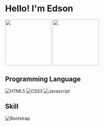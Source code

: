 <h1> Hello! I'm Edson</h1>

<picture >
  <source 
    srcset="https://github-readme-stats.vercel.app/api?username=dev-edsonlopes&show_icons=true&theme=gotham"
    media="(prefers-color-scheme: dark)" height= "150px"
  />
  <source
    srcset="https://github-readme-stats.vercel.app/api?username=dev-edsonlopes&show_icons=true&theme=vue"
    media="(prefers-color-scheme: light), (prefers-color-scheme: no-preference)" height= "150px"
  />
  <img src="https://github-readme-stats.vercel.app/api?username=dev-edsonlopes&show_icons=true&theme=vue" height= "150px"/>
</picture>

<picture >
  <source 
    srcset="https://github-readme-stats.vercel.app/api/top-langs/?username=dev-edsonlopes&layout=compact&theme=gotham"
    media="(prefers-color-scheme: dark)" height= "150px"
  />
  <source
    srcset="https://github-readme-stats.vercel.app/api/top-langs/?username=dev-edsonlopes&layout=compact&theme=vue"
    media="(prefers-color-scheme: light), (prefers-color-scheme: no-preference)" height= "150px"
  />
  <img src="https://github-readme-stats.vercel.app/api/top-langs/?username=dev-edsonlopes&layout=compact&theme=vue" height= "150px"/>
</picture>



<h2>Programming Language</h2>
<div>
  <img src="https://img.shields.io/badge/HTML5-E34F26?style=for-the-badge&logo=html5&logoColor=white" alt="HTML5">
  <img src="https://img.shields.io/badge/CSS3-1572B6?style=for-the-badge&logo=css3&logoColor=white" alt="CSS3">
  <img src="https://img.shields.io/badge/JavaScript-F7DF1E?style=for-the-badge&logo=javascript&logoColor=black" alt="Javascript">
</div>

<h2>Skill</h2>
<div>
  <img src="https://img.shields.io/badge/Bootstrap-563D7C?style=for-the-badge&logo=bootstrap&logoColor=white" alt="Bootstrap">
</div>  

